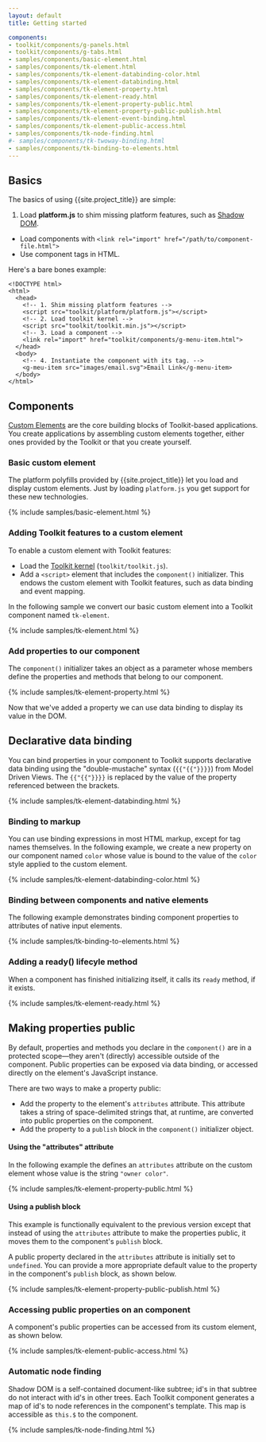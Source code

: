 ```yaml
---
layout: default
title: Getting started

components:
- toolkit/components/g-panels.html
- toolkit/components/g-tabs.html
- samples/components/basic-element.html
- samples/components/tk-element.html
- samples/components/tk-element-databinding-color.html
- samples/components/tk-element-databinding.html
- samples/components/tk-element-property.html
- samples/components/tk-element-ready.html
- samples/components/tk-element-property-public.html
- samples/components/tk-element-property-public-publish.html
- samples/components/tk-element-event-binding.html
- samples/components/tk-element-public-access.html
- samples/components/tk-node-finding.html
#- samples/components/tk-twoway-binding.html
- samples/components/tk-binding-to-elements.html
---
```


## Basics

The basics of using {{site.project_title}} are simple:

1. Load **platform.js** to shim missing platform features, such as [Shadow DOM](/platform/shadow-dom.html).
- Load components with `<link rel="import" href="/path/to/component-file.html">`
- Use component tags in HTML.

Here's a bare bones example:

    <!DOCTYPE html>
    <html>
      <head>
        <!-- 1. Shim missing platform features -->
        <script src="toolkit/platform/platform.js"></script>
        <!-- 2. Load toolkit kernel -->
        <script src="toolkit/toolkit.min.js"></script>
        <!-- 3. Load a component -->
        <link rel="import" href="toolkit/components/g-menu-item.html">
      </head>
      <body>
        <!-- 4. Instantiate the component with its tag. -->
        <g-meu-item src="images/email.svg">Email Link</g-menu-item>
      </body>
    </html>

## Components

[Custom Elements](/platform/custom-elements.html) are the core building blocks of
Toolkit-based applications. You create applications by assembling custom elements
together, either ones provided by the Toolkit or that you create yourself.

### Basic custom element

The platform polyfills provided by {{site.project_title}} let you load and display
custom elements. Just by loading `platform.js` you get support for these
new technologies.

{% include samples/basic-element.html %}

### Adding Toolkit features to a custom element

To enable a custom element with Toolkit features:

* Load the [Toolkit kernel](/toolkit-kernel-explainer.html) (`toolkit/toolkit.js`).
* Add a `<script>` element that includes the `component()` initializer. This endows the custom element with Toolkit features, such as data binding and event mapping.

In the following sample we convert our basic custom element into a Toolkit component named `tk-element`.

{% include samples/tk-element.html %}

### Add properties to our component

The `component()` initializer takes an object as a parameter whose members define the properties and methods that belong to our component.

{% include samples/tk-element-property.html %}

Now that we've added a property we can use data binding to display its value in the DOM.

## Declarative data binding

You can bind properties in your component to  Toolkit supports declarative data binding using the "double-mustache" syntax (`{{"{{"}}}}`) from Model Driven Views. The `{{"{{"}}}}` is replaced by the value of the property referenced between the brackets.

{% include samples/tk-element-databinding.html %}

### Binding to markup

You can use binding expressions in most HTML markup, except for tag names themselves. In the following example, we create a new property on our component named `color` whose value is bound to the value of the `color` style applied to the custom element.

{% include samples/tk-element-databinding-color.html %}

### Binding between components and native elements ####

The following example demonstrates binding component properties to attributes of native input elements.

{% include samples/tk-binding-to-elements.html %}

### Adding a ready() lifecyle method ###

When a component has finished initializing itself, it calls its `ready` method, if it exists.

{% include samples/tk-element-ready.html %}

## Making properties public ###

By default, properties and methods you declare in the `component()` are in a protected scope&mdash;they aren't (directly) accessible outside of the component. Public properties can be exposed via data binding, or accessed directly on the element's JavaScript instance. 

There are two ways to make a property public:

* Add the property to the element's `attributes` attribute. This attribute takes a string of space-delimited strings that, at runtime, are converted into public properties on the component.
* Add the property to a `publish` block in the `component()` initializer object.

#### Using the "attributes" attribute

In the following example the defines an `attributes` attribute on the custom element whose value is the string `"owner color"`. 

{% include samples/tk-element-property-public.html %}

#### Using a publish block

This example is functionally equivalent to the previous version except that instead of using the `attributes` attribute to make the properties public, it moves them to the component's `publish` block.

A public property declared in the `attributes` attribute is initially set to `undefined`. You can provide a more appropriate default value to the property in the component's `publish` block, as shown below. 

{% include samples/tk-element-property-public-publish.html %}

<!-- ### Change watching

You can also 
 -->

### Accessing public properties on an component

A component's public properties can be accessed from its custom element, as shown below.

{% include samples/tk-element-public-access.html %}

<script>
window.addEventListener("WebComponentsReady", function() {
  console.log("tk-element-public-access's owner is: " + document.querySelector("tk-element-public-access").owner);
});
</script>        

### Automatic node finding

Shadow DOM is a self-contained document-like subtree; id's in that subtree do not interact with id's in other trees. Each Toolkit component generates a map of id's  to node references in the component's template. This map is accessible as `this.$` to the component. 

{% include samples/tk-node-finding.html %}